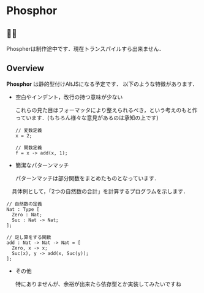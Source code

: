 # Phosphor

## 👷‍♂️
Phospherは制作途中です．現在トランスパイルすら出来ません．

## Overview
**Phosphor** は静的型付けAltJSになる予定です．
以下のような特徴があります．

- 空白やインデント，改行の持つ意味が少ない

  これらの見た目はフォーマッタにより整えられるべき，という考えのもと作っています．(もちろん様々な意見があるのは承知の上です)
  ```
  // 変数定義
  x = 2;
  
  // 関数定義
  f = x -> add(x, 1);
  ```
 
- 簡潔なパターンマッチ

  パターンマッチは部分関数をまとめたものとなっています．
  
　具体例として，「2つの自然数の合計」を計算するプログラムを示します．
  ```
  // 自然数の定義
  Nat : Type [
    Zero : Nat;
    Suc : Nat -> Nat;
  ];
  
  // 足し算をする関数
  add : Nat -> Nat -> Nat = [
    Zero, x -> x;
    Suc(x), y -> add(x, Suc(y));
  ];
  ```
  
- その他

  特にありませんが、余裕が出来たら依存型とか実装してみたいですね
